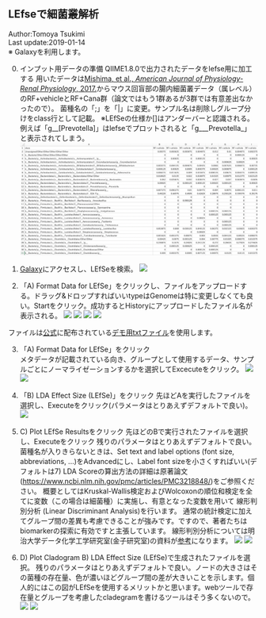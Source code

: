 ## LEfseで細菌叢解析

Author:Tomoya Tsukimi  
Last update:2019-01-14  
※ Galaxyを利用します。

0. インプット用データの準備
QIIME1.8.0で出力されたデータをlefse用に加工する
用いたデータは[Mishima, et al., *American Journal of Physiology-Renal Physiology*, 2017.](https://www.ncbi.nlm.nih.gov/pubmed/29167170)からマウス回盲部の腸内細菌叢データ（属レベル）のRF+vehicleとRF+Cana群（論文ではもう1群あるが3群では有意差出なかったので）。
菌種名の「;」を「|」に変更。サンプル名は削除しグループ分けをclass行として記載。
※LEfSeの仕様か[]はアンダーバーと認識される。例えば「g__[Prevotella]」はlefseでプロットされると「g___Prevotella_」と表示されてしまう。
![](https://github.com/t-tsukimi/manual/blob/master/LEfSe/image/%E5%85%A5%E5%8A%9B%E3%83%95%E3%82%A1%E3%82%A4%E3%83%AB.png)



1. [Galaxy](http://huttenhower.sph.harvard.edu/galaxy/)にアクセスし、LEfSeを検索。
![](/image/Galaxy.png)

2. 「A) Format Data for LEfSe」をクリックし、ファイルをアップロードする。ドラッグ&ドロップすればいいtypeはGenomeは特に変更しなくても良い。Startをクリック。成功するとHistoryにアップロードしたファイル名が表示される。
![](/image/データアップロード.png)
![](/image/データアップロード2.png)
![](/image/データアップロード3.png)
![](/image/データアップロード4.png)

ファイルは[公式](https://bitbucket.org/biobakery/biobakery/wiki/lefse)に配布されている[デモ用txtファイル](https://bitbucket.org/biobakery/biobakery/raw/tip/demos/biobakery_demos/data/lefse/input/hmp_small_aerobiosis.txt)を使用します。

3. 「A) Format Data for LEfSe」をクリック  
メタデータが記載されている向き、グループとして使用するデータ、サンプルごとにノーマライゼーションするかを選択してExcecuteをクリック。
![](/image/A.png)
![](/image/A2.png)

4. 「B) LDA Effect Size (LEfSe)」をクリック
先ほどAを実行したファイルを選択し、Executeをクリック(パラメータはとりあえずデフォルトで良い)。
![](/image/B2.png)


5. C) Plot LEfSe Resultsをクリック
先ほどのBで実行されたファイルを選択し、Executeをクリック
残りのパラメータはとりあえずデフォルトで良い。
菌種名が入りきらないときは、Set text and label options (font size, abbreviations, ...)をAdvancedにし、Label font sizeを小さくすればいい(デフォルトは7)
LDA Scoreの算出方法の詳細は原著論文(https://www.ncbi.nlm.nih.gov/pmc/articles/PMC3218848/)をご参照ください。
概要としてはKruskal-Wallis検定およびWolcoxonの順位和検定を全てに変数（この場合は細菌種）に実施し、有意となった変数を用いて 線形判別分析 (Linear Discriminant Analysis)を行います。 通常の統計検定に加えてグループ間の差異も考慮できることが強みです。ですので、著者たちはbiomarkerの探索に有効ですと主張しています。
線形判別分析については明治大学データ化学工学研究室(金子研究室)の資料が[参考](https://datachemeng.com/lineardiscriminantanalysis/)になります。
![](/image/C2.png)
![](/image/C3.png)

6. D) Plot Cladogram
B) LDA Effect Size (LEfSe)で生成されたファイルを選択。
残りのパラメータはとりあえずデフォルトで良い。ノードの大きさはその菌種の存在量、色が濃いほどグループ間の差が大きいことを示します。個人的にはこの図がLEfSeを使用するメリットかと思います。webツールで存在量とグループを考慮したcladegramを書けるツールはそう多くないので。
![](/image/D2.png)
![](/image/D3.png)
